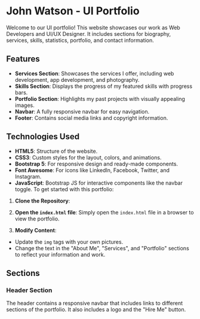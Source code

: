 # John Watson - UI Portfolio

Welcome to our UI portfolio! This website showcases our work as  Web Developers and UI/UX Designer. It includes sections for  biography, services, skills, statistics, portfolio, and contact information.

## Features

- **Services Section**: Showcases the services I offer, including web development, app development, and photography.
- **Skills Section**: Displays the progress of my featured skills with progress bars.
- **Portfolio Section**: Highlights my past projects with visually appealing images.
- **Navbar**: A fully responsive navbar for easy navigation.
- **Footer**: Contains social media links and copyright information.

## Technologies Used

- **HTML5**: Structure of the website.
- **CSS3**: Custom styles for the layout, colors, and animations.
- **Bootstrap 5**: For responsive design and ready-made components.
- **Font Awesome**: For icons like LinkedIn, Facebook, Twitter, and Instagram.
- **JavaScript**: Bootstrap JS for interactive components like the navbar toggle.
To get started with this portfolio:

1. **Clone the Repository**:
2.  **Open the `index.html` file**:
Simply open the `index.html` file in a browser to view the portfolio.

3. **Modify Content**:
- Update the `img` tags with your own pictures.
- Change the text in the "About Me", "Services", and "Portfolio" sections to reflect your information and work.

## Sections

### Header Section
The header contains a responsive navbar that includes links to different sections of the portfolio. It also includes a logo and the "Hire Me" button.
